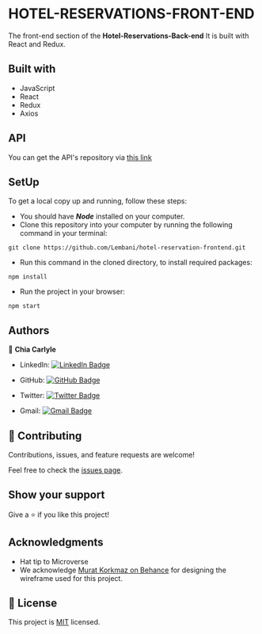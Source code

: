 # HOTEL-RESERVATIONS-FRONT-END

The front-end section of the **Hotel-Reservations-Back-end** It is built with React and Redux.

## Built with
- JavaScript
- React
- Redux
- Axios

## API

You can get the API's repository via [this link](https://github.com/Lembani/hotel-reservation-backend.git)

## SetUp
To get a local copy up and running, follow these steps:

* You should have ***Node*** installed on your computer.
* Clone this repository into your computer by running the following command in your terminal:
```
git clone https://github.com/Lembani/hotel-reservation-frontend.git
```
* Run this command in the cloned directory, to install required packages: 
```
npm install
```
* Run the project in your browser:
```
npm start
```

## Authors

👤 **Chia Carlyle**
- LinkedIn: [![LinkedIn Badge](https://img.shields.io/badge/-chiacarlyle-black?logo=LinkedIn&logoColor=0A66C2&style=plastic)](https://linkedin.com/in/chia-carlyle)

- GitHub: [![GitHub Badge](https://img.shields.io/badge/-carlylechia-black?logo=GitHub&logoColor=18171&style=plastic)](https://github.com/carlylechia)

- Twitter: [![Twitter Badge](https://img.shields.io/badge/-chiacarlyle-black?logo=Twitter&logoColor=1DA1F2&style=plastic)](https://twitter.com/chiacarlyle)

- Gmail: [![Gmail Badge](https://img.shields.io/badge/-chiacarlyle-black?logo=Gmail&logoColor=EA4335&style=plastic)](mailto:chiacarlyle@gmail.com)


## 🤝 Contributing

Contributions, issues, and feature requests are welcome!

Feel free to check the [issues page](../../issues/).

## Show your support

Give a ⭐️ if you like this project!

## Acknowledgments

- Hat tip to Microverse
- We acknowledge [Murat Korkmaz on Behance](https://www.behance.net/muratk) for designing the wireframe used for this project.

## 📝 License

This project is [MIT](./MIT.md) licensed.